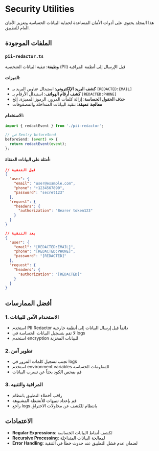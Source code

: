 # Security Utilities

هذا المجلد يحتوي على أدوات الأمان المساعدة لحماية البيانات الحساسة وتعزيز الأمان العام للتطبيق.

## الملفات الموجودة

### `pii-redactor.ts`

**وظيفة**: تنقية البيانات الشخصية (PII) قبل الإرسال إلى أنظمة المراقبة

#### الميزات:

- **كشف البريد الإلكتروني**: استبدال عناوين البريد بـ `[REDACTED:EMAIL]`
- **كشف أرقام الهواتف**: استبدال الأرقام بـ `[REDACTED:PHONE]`
- **حذف الحقول الحساسة**: إزالة كلمات المرور، الرموز المميزة، إلخ
- **معالجة عميقة**: تنقية البيانات المتداخلة والمصفوفات

#### الاستخدام:

```typescript
import { redactEvent } from './pii-redactor';

// في Sentry beforeSend
beforeSend: (event) => {
  return redactEvent(event);
};
```

#### أمثلة على البيانات المنقاة:

```json
// قبل التنقية
{
  "user": {
    "email": "user@example.com",
    "phone": "+1234567890",
    "password": "secret123"
  },
  "request": {
    "headers": {
      "authorization": "Bearer token123"
    }
  }
}

// بعد التنقية
{
  "user": {
    "email": "[REDACTED:EMAIL]",
    "phone": "[REDACTED:PHONE]",
    "password": "[REDACTED]"
  },
  "request": {
    "headers": {
      "authorization": "[REDACTED]"
    }
  }
}
```

## أفضل الممارسات

### 1. الاستخدام الآمن للبيانات

- استخدم PII Redactor دائماً قبل إرسال البيانات إلى أنظمة خارجية
- لا تقم بتسجيل البيانات الحساسة في logs
- استخدم encryption للبيانات المخزنة

### 2. تطوير آمن

- تجنب تسجيل كلمات المرور في logs
- استخدم environment variables للمعلومات الحساسة
- قم بفحص الكود بحثاً عن تسرب البيانات

### 3. المراقبة والتنبيه

- راقب أخطاء التطبيق بانتظام
- قم بإعداد تنبيهات للأنشطة المشبوهة
- راجع logs بانتظام للكشف عن محاولات الاختراق

## الاعتمادات

- **Regular Expressions**: لكشف أنماط البيانات الحساسة
- **Recursive Processing**: لمعالجة البيانات المتداخلة
- **Error Handling**: لضمان عدم فشل التطبيق عند حدوث خطأ في التنقية
